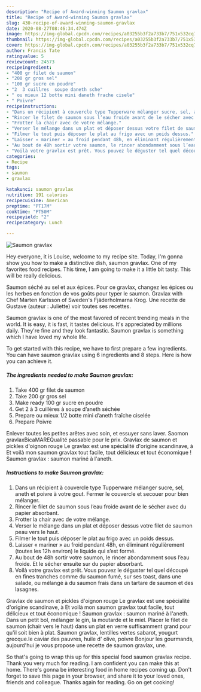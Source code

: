 ```yaml
---
description: "Recipe of Award-winning Saumon gravlax"
title: "Recipe of Award-winning Saumon gravlax"
slug: 430-recipe-of-award-winning-saumon-gravlax
date: 2020-08-27T08:46:34.474Z
image: https://img-global.cpcdn.com/recipes/a03255b3f2a733b7/751x532cq70/saumon-gravlax-photo-principale-de-la-recette.jpg
thumbnail: https://img-global.cpcdn.com/recipes/a03255b3f2a733b7/751x532cq70/saumon-gravlax-photo-principale-de-la-recette.jpg
cover: https://img-global.cpcdn.com/recipes/a03255b3f2a733b7/751x532cq70/saumon-gravlax-photo-principale-de-la-recette.jpg
author: Francis Tate
ratingvalue: 5
reviewcount: 24573
recipeingredient:
- "400 gr filet de saumon"
- "200 gr gros sel"
- "100 gr sucre en poudre"
- "2  3 cuillres  soupe daneth sche"
- " ou mieux 12 botte mini daneth frache cisele"
- " Poivre"
recipeinstructions:
- "Dans un récipient à couvercle type Tupperware mélanger sucre, sel, aneth et poivre à votre gout. Fermer le couvercle et secouer pour bien mélanger."
- "Rincer le filet de saumon sous l’eau froide avant de le sécher avec du papier absorbant."
- "Frotter la chair avec de votre mélange."
- "Verser le mélange dans un plat et déposer dessus votre filet de saumon peau vers le haut."
- "Filmer le tout puis déposer le plat au frigo avec un poids dessus."
- "Laisser « mariner » au froid pendant 48h, en éliminant régulièrement (toutes les 12h environ) le liquide qui s’est formé."
- "Au bout de 48h sortir votre saumon, le rincer abondamment sous l’eau froide. Et le sécher ensuite sur du papier absorbant."
- "Voilà votre gravlax est prêt. Vous pouvez le déguster tel quel découpé en fines tranches comme du saumon fumé, sur ses toast, dans une salade, ou mélangé à du saumon frais dans un tartare de saumon et des lasagnes."
categories:
- Recipe
tags:
- saumon
- gravlax

katakunci: saumon gravlax 
nutrition: 191 calories
recipecuisine: American
preptime: "PT17M"
cooktime: "PT50M"
recipeyield: "2"
recipecategory: Lunch

---
```



![Saumon gravlax](https://img-global.cpcdn.com/recipes/a03255b3f2a733b7/751x532cq70/saumon-gravlax-photo-principale-de-la-recette.jpg)

Hey everyone, it is Louise, welcome to my recipe site. Today, I'm gonna show you how to make a distinctive dish, saumon gravlax. One of my favorites food recipes. This time, I am going to make it a little bit tasty. This will be really delicious.

Saumon séché au sel et aux épices. Pour ce gravlax, changez les épices ou les herbes en fonction de vos goûts pour typer le saumon. Gravlax with Chef Marten Karlsson of Sweden&#39;s Fjäderholmarna Krog. Une recette de Gustave (auteur : Juliette) voir toutes ses recettes.

Saumon gravlax is one of the most favored of recent trending meals in the world. It is easy, it is fast, it tastes delicious. It's appreciated by millions daily. They're fine and they look fantastic. Saumon gravlax is something which I have loved my whole life.


To get started with this recipe, we have to first prepare a few ingredients. You can have saumon gravlax using 6 ingredients and 8 steps. Here is how you can achieve it.

<!--inarticleads1-->

##### The ingredients needed to make Saumon gravlax:

1. Take 400 gr filet de saumon
1. Take 200 gr gros sel
1. Make ready 100 gr sucre en poudre
1. Get 2 à 3 cuillères à soupe d’aneth séchée
1. Prepare  ou mieux 1/2 botte mini d’aneth fraîche ciselée
1. Prepare  Poivre


Enlever toutes les petites arêtes avec soin, et essuyer sans laver. Saomon gravlaxBicaMAREQualité passable pour le prix. Gravlax de saumon et pickles d&#39;oignon rouge Le gravlax est une spécialité d&#39;origine scandinave, à Et voilà mon saumon gravlax tout facile, tout délicieux et tout économique ! Saumon gravlax : saumon mariné à l&#39;aneth. 

<!--inarticleads2-->

##### Instructions to make Saumon gravlax:

1. Dans un récipient à couvercle type Tupperware mélanger sucre, sel, aneth et poivre à votre gout. Fermer le couvercle et secouer pour bien mélanger.
1. Rincer le filet de saumon sous l’eau froide avant de le sécher avec du papier absorbant.
1. Frotter la chair avec de votre mélange.
1. Verser le mélange dans un plat et déposer dessus votre filet de saumon peau vers le haut.
1. Filmer le tout puis déposer le plat au frigo avec un poids dessus.
1. Laisser « mariner » au froid pendant 48h, en éliminant régulièrement (toutes les 12h environ) le liquide qui s’est formé.
1. Au bout de 48h sortir votre saumon, le rincer abondamment sous l’eau froide. Et le sécher ensuite sur du papier absorbant.
1. Voilà votre gravlax est prêt. Vous pouvez le déguster tel quel découpé en fines tranches comme du saumon fumé, sur ses toast, dans une salade, ou mélangé à du saumon frais dans un tartare de saumon et des lasagnes.


Gravlax de saumon et pickles d&#39;oignon rouge Le gravlax est une spécialité d&#39;origine scandinave, à Et voilà mon saumon gravlax tout facile, tout délicieux et tout économique ! Saumon gravlax : saumon mariné à l&#39;aneth. Dans un petit bol, mélanger le gin, la moutarde et le miel. Placer le filet de saumon (chair vers le haut) dans un plat en verre suffisamment grand pour qu&#39;il soit bien à plat. Saumon gravlax, lentilles vertes sabarot, yougurt grecque.le caviar des pauvres, huile d&#39; olive, poivre Bonjour les gourmands, aujourd&#39;hui je vous propose une recette de saumon gravlax, une. 

So that's going to wrap this up for this special food saumon gravlax recipe. Thank you very much for reading. I am confident you can make this at home. There's gonna be interesting food in home recipes coming up. Don't forget to save this page in your browser, and share it to your loved ones, friends and colleague. Thanks again for reading. Go on get cooking!
